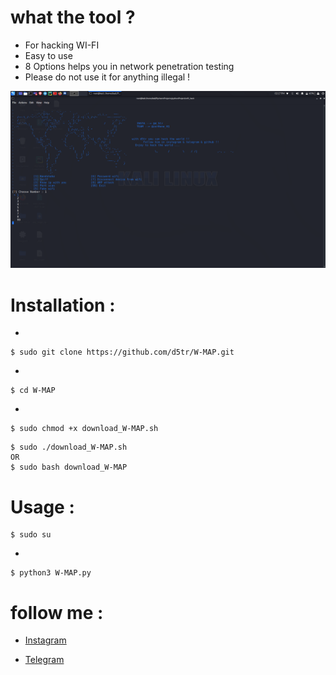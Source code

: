 # what the tool ?

* For hacking WI-FI
* Easy to use 
* 8 Options helps you in network penetration testing
* Please do not use it for anything illegal !

![W-MAP](https://github.com/d5tr/W-MAP/blob/main/W-m.png)



# Installation :
*
```
$ sudo git clone https://github.com/d5tr/W-MAP.git
```
*
```
$ cd W-MAP
```
* 
```
$ sudo chmod +x download_W-MAP.sh
```
```
$ sudo ./download_W-MAP.sh
OR
$ sudo bash download_W-MAP
```

# Usage :

```
$ sudo su
```
*
```
$ python3 W-MAP.py
```

# follow me :


* [Instagram](https://instagram.com/d_5tr)



* [Telegram](https://t.me/d5tr_Cyber)
